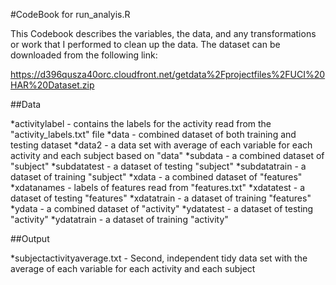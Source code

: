 #CodeBook for run_analyis.R

This Codebook describes the variables, the data, and any transformations or work that I performed to clean up the data. The dataset can be downloaded from the following link:

https://d396qusza40orc.cloudfront.net/getdata%2Fprojectfiles%2FUCI%20HAR%20Dataset.zip 

##Data

*activitylabel - contains the labels for the activity read from the "activity_labels.txt" file
*data - combined dataset of both training and testing dataset
*data2 - a data set with average of each variable for each activity and each subject based on "data"
*subdata - a combined dataset of "subject"
*subdatatest - a dataset of testing "subject"
*subdatatrain - a dataset of training "subject"
*xdata - a combined dataset of "features"
*xdatanames - labels of features read from "features.txt"
*xdatatest - a dataset of testing "features"
*xdatatrain - a dataset of training "features"
*ydata - a combined dataset of "activity"
*ydatatest - a dataset of testing "activity"
*ydatatrain - a dataset of training "activity"

##Output

*subjectactivityaverage.txt - Second, independent tidy data set with the average of each variable for each activity and each subject
